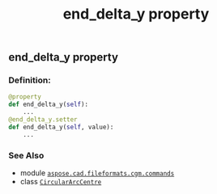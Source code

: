 ﻿---
title: end_delta_y property
second_title: Aspose.CAD for Python via .NET API References
description: 
type: docs
weight: 100
url: /python-net/aspose.cad.fileformats.cgm.commands/circulararccentre/end_delta_y/
is_root: false
---

## end_delta_y property

### Definition:
```python
@property
def end_delta_y(self):
    ...
@end_delta_y.setter
def end_delta_y(self, value):
    ...
```

### See Also
* module [`aspose.cad.fileformats.cgm.commands`](../../)
* class [`CircularArcCentre`](/cad/python-net/aspose.cad.fileformats.cgm.commands/circulararccentre)
